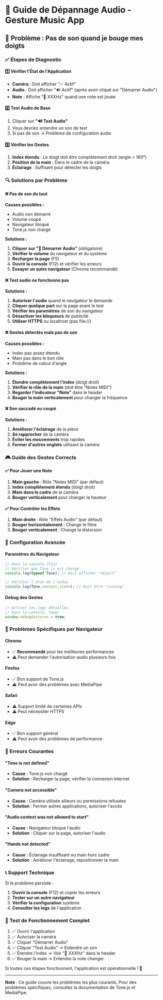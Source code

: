 # 🔧 Guide de Dépannage Audio - Gesture Music App

## 🎵 Problème : Pas de son quand je bouge mes doigts

### ✅ Étapes de Diagnostic

#### 1️⃣ Vérifier l'État de l'Application
- **Caméra** : Doit afficher "✅ Actif"
- **Audio** : Doit afficher "🔊 Actif" (après avoir cliqué sur "Démarrer Audio")
- **Note** : Affiche "🎵 XXXHz" quand une note est jouée

#### 2️⃣ Test Audio de Base
1. Cliquer sur **"🔊 Test Audio"**
2. Vous devriez entendre un son de test
3. Si pas de son → Problème de configuration audio

#### 3️⃣ Vérifier les Gestes
1. **Index étendu** : Le doigt doit être complètement droit (angle > 160°)
2. **Position de la main** : Dans le cadre de la caméra
3. **Éclairage** : Suffisant pour détecter les doigts

### 🔍 Solutions par Problème

#### ❌ Pas de son du tout

**Causes possibles :**
- Audio non démarré
- Volume coupé
- Navigateur bloqué
- Tone.js non chargé

**Solutions :**
1. **Cliquer sur "🎵 Démarrer Audio"** (obligatoire)
2. **Vérifier le volume** du navigateur et du système
3. **Recharger la page** (F5)
4. **Ouvrir la console** (F12) et vérifier les erreurs
5. **Essayer un autre navigateur** (Chrome recommandé)

#### ❌ Test audio ne fonctionne pas

**Solutions :**
1. **Autoriser l'audio** quand le navigateur le demande
2. **Cliquer quelque part** sur la page avant le test
3. **Vérifier les paramètres** de son du navigateur
4. **Désactiver les bloqueurs** de publicité
5. **Utiliser HTTPS** ou localhost (pas file://)

#### ❌ Gestes détectés mais pas de son

**Causes possibles :**
- Index pas assez étendu
- Main pas dans le bon rôle
- Problème de calcul d'angle

**Solutions :**
1. **Étendre complètement l'index** (doigt droit)
2. **Vérifier le rôle de la main** (doit être "Notes MIDI")
3. **Regarder l'indicateur "Note"** dans le header
4. **Bouger la main verticalement** pour changer la fréquence

#### ❌ Son saccadé ou coupé

**Solutions :**
1. **Améliorer l'éclairage** de la pièce
2. **Se rapprocher** de la caméra
3. **Éviter les mouvements** trop rapides
4. **Fermer d'autres onglets** utilisant la caméra

### 🎮 Guide des Gestes Corrects

#### ✅ Pour Jouer une Note
1. **Main gauche** : Rôle "Notes MIDI" (par défaut)
2. **Index complètement étendu** (doigt droit)
3. **Main dans le cadre** de la caméra
4. **Bouger verticalement** pour changer la hauteur

#### ✅ Pour Contrôler les Effets
1. **Main droite** : Rôle "Effets Audio" (par défaut)
2. **Bouger horizontalement** : Change le filtre
3. **Bouger verticalement** : Change la distorsion

### 🔧 Configuration Avancée

#### Paramètres du Navigateur
```javascript
// Dans la console (F12)
// Vérifier que Tone.js est chargé
console.log(typeof Tone); // Doit afficher "object"

// Vérifier l'état de l'audio
console.log(Tone.context.state); // Doit être "running"
```

#### Debug des Gestes
```javascript
// Activer les logs détaillés
// Dans la console, taper :
window.debugGestures = true;
```

### 📱 Problèmes Spécifiques par Navigateur

#### Chrome
- ✅ **Recommandé** pour les meilleures performances
- ⚠️ Peut demander l'autorisation audio plusieurs fois

#### Firefox
- ✅ Bon support de Tone.js
- ⚠️ Peut avoir des problèmes avec MediaPipe

#### Safari
- ⚠️ Support limité de certaines APIs
- ⚠️ Peut nécessiter HTTPS

#### Edge
- ✅ Bon support général
- ⚠️ Peut avoir des problèmes de performance

### 🚨 Erreurs Courantes

#### "Tone is not defined"
- **Cause** : Tone.js non chargé
- **Solution** : Recharger la page, vérifier la connexion internet

#### "Camera not accessible"
- **Cause** : Caméra utilisée ailleurs ou permissions refusées
- **Solution** : Fermer autres applications, autoriser l'accès

#### "Audio context was not allowed to start"
- **Cause** : Navigateur bloque l'audio
- **Solution** : Cliquer sur la page, autoriser l'audio

#### "Hands not detected"
- **Cause** : Éclairage insuffisant ou main hors cadre
- **Solution** : Améliorer l'éclairage, repositionner la main

### 📞 Support Technique

Si le problème persiste :

1. **Ouvrir la console** (F12) et copier les erreurs
2. **Tester sur un autre navigateur**
3. **Vérifier la configuration** système
4. **Consulter les logs** de l'application

### 🎯 Test de Fonctionnement Complet

1. ✅ Ouvrir l'application
2. ✅ Autoriser la caméra
3. ✅ Cliquer "Démarrer Audio"
4. ✅ Cliquer "Test Audio" → Entendre un son
5. ✅ Étendre l'index → Voir "🎵 XXXHz" dans le header
6. ✅ Bouger la main → Entendre la note changer

Si toutes ces étapes fonctionnent, l'application est opérationnelle ! 🎵

---

**Note** : Ce guide couvre les problèmes les plus courants. Pour des problèmes spécifiques, consultez la documentation de Tone.js et MediaPipe.
